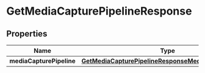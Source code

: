 

# GetMediaCapturePipelineResponse


## Properties

| Name | Type | Description | Notes |
|------------ | ------------- | ------------- | -------------|
|**mediaCapturePipeline** | [**GetMediaCapturePipelineResponseMediaCapturePipeline**](GetMediaCapturePipelineResponseMediaCapturePipeline.md) |  |  [optional] |



